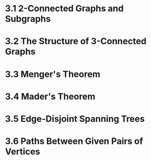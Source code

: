 # 3.1 2-Connected Graphs and Subgraphs 

# 3.2 The Structure of 3-Connected Graphs 

# 3.3 Menger's Theorem 

# 3.4 Mader's Theorem 

# 3.5 Edge-Disjoint Spanning Trees 

# 3.6 Paths Between Given Pairs of Vertices
